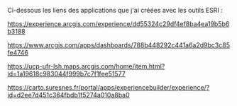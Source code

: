 Ci-dessous les liens des applications que j'ai créées avec les outils ESRI : 

https://experience.arcgis.com/experience/dd55324c29df4ef8ba4ea19b5b6b3188

https://www.arcgis.com/apps/dashboards/788b448292c441a6a2d9bc3c85fe4746

https://ucp-ufr-lsh.maps.arcgis.com/home/item.html?id=1a19618c983044f999b7c7f1fee51577

https://carto.suresnes.fr/portal/apps/experiencebuilder/experience/?id=d2ee7d451c364fbdb1f5274a010a8ba0
